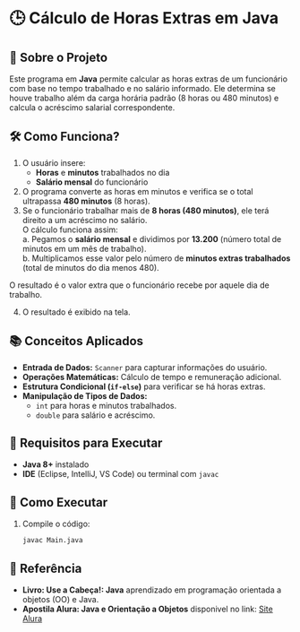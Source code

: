 # 🕒 Cálculo de Horas Extras em Java  

## 📌 Sobre o Projeto  
Este programa em **Java** permite calcular as horas extras de um funcionário com base no tempo trabalhado e no salário informado. Ele determina se houve trabalho além da carga horária padrão (8 horas ou 480 minutos) e calcula o acréscimo salarial correspondente.  

## 🛠️ Como Funciona?  
1. O usuário insere:  
   - **Horas** e **minutos** trabalhados no dia  
   - **Salário mensal** do funcionário  
2. O programa converte as horas em minutos e verifica se o total ultrapassa **480 minutos** (8 horas).  
3. Se o funcionário trabalhar mais de **8 horas (480 minutos)**, ele terá direito a um acréscimo no salário.  
O cálculo funciona assim:  
a. Pegamos o **salário mensal** e dividimos por **13.200** (número total de minutos em um mês de trabalho).  
b. Multiplicamos esse valor pelo número de **minutos extras trabalhados** (total de minutos do dia menos 480).  

O resultado é o valor extra que o funcionário recebe por aquele dia de trabalho.  

4. O resultado é exibido na tela.  

## 📚 Conceitos Aplicados  
- **Entrada de Dados:** `Scanner` para capturar informações do usuário.  
- **Operações Matemáticas:** Cálculo de tempo e remuneração adicional.  
- **Estrutura Condicional (`if-else`)** para verificar se há horas extras.  
- **Manipulação de Tipos de Dados:**  
  - `int` para horas e minutos trabalhados.  
  - `double` para salário e acréscimo.  

## 📌 Requisitos para Executar  
- **Java 8+** instalado  
- **IDE** (Eclipse, IntelliJ, VS Code) ou terminal com `javac`  

## 🎯 Como Executar  
1. Compile o código:  
   ```sh
   javac Main.java

## 📄 Referência  
- **Livro: Use a Cabeça!: Java** aprendizado em programação orientada a objetos (OO) e Java.  
- **Apostila Alura: Java e Orientação a Objetos** disponivel no link: [Site Alura]([https://www.exemplo.com](https://www.alura.com.br/apostila-java-orientacao-objetos?srsltid=AfmBOorrlWglMhV0ahe7XvrtmAERfQ-eaR_OPUalyvcHbAj3PC2JCDNM))

